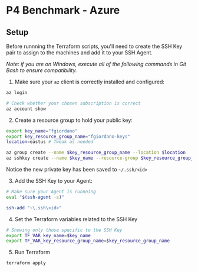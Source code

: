 # P4 Benchmark - Azure

## Setup

Before runnning the Terraform scripts, you'll need to create the SSH Key pair to assign to the machines and add it to your SSH Agent.

_Note: if you are on Windows, execute all of the following commands in Git Bash to ensure compatibility._

1. Make sure your `az` client is correctly installed and configured:
```bash
az login

# Check whether your chosen subscription is correct
az account show
```

2. Create a resource group to hold your public key:
```bash
export key_name="fgiordano"
export key_resource_group_name="fgiordano-keys"
location=eastus # Tweak as needed

az group create --name $key_resource_group_name --location $location
az sshkey create --name $key_name --resource-group $key_resource_group_name
```

Notice the new private key has been saved to `~/.ssh/<id>` 

3. Add the SSH Key to your Agent:
```bash
# Make sure your Agent is runnning
eval "$(ssh-agent -s)"

ssh-add "~\.ssh\<id>"
```

4. Set the Terraform variables related to the SSH Key
```bash
# Showing only those specific to the SSH Key
export TF_VAR_key_name=$key_name
export TF_VAR_key_resource_group_name=$key_resource_group_name
```

5. Run Terraform
```bash
terraform apply
```